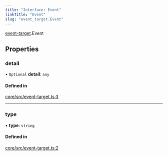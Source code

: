 ```yaml
---
title: "Interface: Event"
linkTitle: "Event"
slug: "event_target.Event"
---
```


[event-target](../../modules/event_target).Event

## Properties

### detail

• `Optional` **detail**: `any`

#### Defined in

[core/src/event-target.ts:3](https://github.com/padloc/padloc/blob/b00eb4fd/packages/core/src/event-target.ts#L3)

---

### type

• **type**: `string`

#### Defined in

[core/src/event-target.ts:2](https://github.com/padloc/padloc/blob/b00eb4fd/packages/core/src/event-target.ts#L2)
